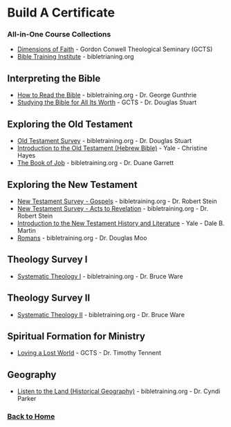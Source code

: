 # Build A Certificate

### All-in-One Course Collections
* [Dimensions of Faith](https://www.gordonconwell.edu/dimensions-of-the-faith/) - Gordon Conwell Theological Seminary (GCTS)
* [Bible Training Institute](https://www.biblicaltraining.org/institute) - bibletrianing.org

## Interpreting the Bible
* [How to Read the Bible](https://www.biblicaltraining.org/read-bible/george-guthrie) - bibletraining.org - Dr. George Gunthrie
* [Studying the Bible for All Its Worth](https://www.gordonconwell.edu/dimensions-of-the-faith/#biblical-interpretation) - GCTS - Dr. Douglas Stuart

## Exploring the Old Testament
* [Old Testament Survey](https://www.biblicaltraining.org/old-testament-survey/douglas-stuart?page=1) - bibletraining.org - Dr. Douglas Stuart
* [Introduction to the Old Testament (Hebrew Bible)](https://oyc.yale.edu/NODE/241) - Yale - Christine Hayes
* [The Book of Job](https://www.biblicaltraining.org/book-of-job/duane-garrett) - bibletraining.org - Dr. Duane Garrett

## Exploring the New Testament
* [New Testament Survey - Gospels](https://www.biblicaltraining.org/new-testament-survey-1/robert-stein) - bibletraining.org - Dr. Robert Stein
* [New Testament Survey - Acts to Revelation](https://www.biblicaltraining.org/new-testament-survey-2/robert-stein) - bibletraining.org - Dr. Robert Stein
* [Introduction to the New Testament History and Literature](https://oyc.yale.edu/NODE/246) - Yale - Dale B. Martin
* [Romans](https://www.biblicaltraining.org/romans/douglas_moo) - bibletraining.org - Dr. Douglas Moo

## Theology Survey I
* [Systematic Theology I](https://www.biblicaltraining.org/systematic-theology-1/bruce-ware) - bibletraining.org - Dr. Bruce Ware

## Theology Survey II
* [Systematic Theology II](https://www.biblicaltraining.org/systematic-theology-2/bruce-ware) - bibletraining.org - Dr. Bruce Ware

## Spiritual Formation for Ministry
* [Loving a Lost World](https://www.gordonconwell.edu/dimensions-of-the-faith/#world-missions) - GCTS - Dr. Timothy Tennent

## Geography
* [Listen to the Land (Historical Geography)](https://www.biblicaltraining.org/listen-land/cyndi-parker) - bibletraining.org - Dr. Cyndi Parker

### [Back to Home](README.md)

